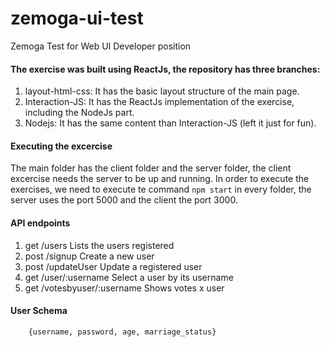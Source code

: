 # zemoga-ui-test
Zemoga Test for Web UI Developer position

#### The exercise was built using ReactJs, the repository has three branches:
1. layout-html-css: It has the basic layout structure of the main page.
2. Interaction-JS: It has the ReactJs implementation of the exercise, including the NodeJs part.
3. Nodejs: It has the same content than Interaction-JS (left it just for fun).

#### Executing the excercise
The main folder has the client folder and the server folder, the client excercise needs the server to be up and running.
In order to execute the exercises, we need to execute te command `npm start` in every folder, the server uses the port 5000 and the client the port 3000.

#### API endpoints
1. get /users  Lists the users registered
2. post /signup  Create a new user
3. post /updateUser  Update a registered user
4. get /user/:username  Select a user by its username
5. get /votesbyuser/:username  Shows votes x user

#### User Schema
`    {username, password, age, marriage_status}`
